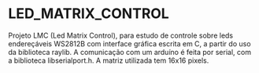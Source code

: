 # LED_MATRIX_CONTROL
Projeto LMC (Led Matrix Control), para estudo de controle sobre leds endereçáveis WS2812B com interface gráfica escrita em C, a partir do uso da biblioteca raylib. A comunicação com um arduíno é feita por serial, com a biblioteca libserialport.h. A matriz utilizada tem 16x16 pixels.
